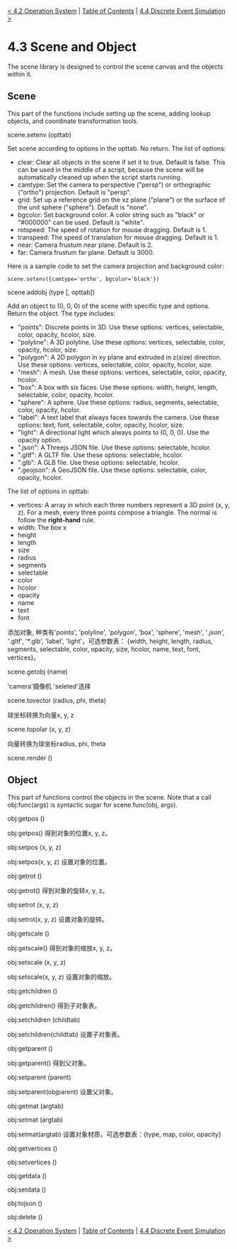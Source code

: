 [< 4.2 Operation System](4.2_operation_system.md) | [Table of Contents](readme.md) | [4.4 Discrete Event Simulation >](4.4_discrete_event_simulation.md)

# 4.3 Scene and Object
The scene library is designed to control the scene canvas and the objects within it.

## Scene
This part of the functions include setting up the scene, adding lookup objects, and coordinate transformation tools.

<a id='scene.setenv'> scene.setenv (opttab) </a>

Set scene according to options in the opttab. No return. The list of options:
- clear: Clear all objects in the scene if set it to true. Default is false. This can be used in the middle of a script, because the scene will be automatically cleaned up when the script starts running.
- camtype: Set the camera to perspective ("persp") or orthographic ("ortho") projection. Default is "persp".
- grid: Set up a reference grid on the xz plane ("plane") or the surface of the unit sphere ("sphere"). Default is "none".
- bgcolor: Set background color. A color string such as "black" or "#000000" can be used. Default is "white".
- rotspeed: The speed of rotation for mouse dragging. Default is 1.
- transpeed: The speed of translation for mouse dragging. Default is 1.
- near: Camera frustum near plane. Default is 2.
- far: Camera frustum far plane. Default is 3000.

Here is a sample code to set the camera projection and background color:
```
scene.setenv({camtype='ortho', bgcolor='black'})
```

<a id='scene.addobj'> scene.addobj (type [, opttab]) </a>

Add an object to (0, 0, 0) of the scene with specific type and options. Return the object. The type includes: 
- "points": Discrete points in 3D. Use these options: vertices, selectable, color, opacity, hcolor, size.
- "polyline": A 3D polyline. Use these options: vertices, selectable, color, opacity, hcolor, size.
- "polygon": A 2D polygon in xy plane and extruded in z(size) direction. Use these options: vertices, selectable, color, opacity, hcolor, size.
- "mesh": A mesh. Use these options: vertices, selectable, color, opacity, hcolor.
- "box":  A box with six faces. Use these options: width, height, length, selectable, color, opacity, hcolor.
- "sphere": A sphere. Use these options: radius, segments, selectable, color, opacity, hcolor.
- "label": A text label that always faces towards the camera. Use these options: text, font, selectable, color, opacity, hcolor, size.
- "light": A directional light which always points to (0, 0, 0). Use the opacity option.
- ".json": A Threejs JSON file. Use these options: selectable, hcolor.
- ".gltf": A GLTF file. Use these options: selectable, hcolor.
- ".glb": A GLB file. Use these options: selectable, hcolor.
- ".geojson": A GeoJSON file. Use these options: selectable, color, opacity, hcolor.

The list of options in opttab:

- vertices: A array in which each three numbers represent a 3D point (x, y, z). For a mesh, every three points compose a triangle. The normal is follow the **right-hand** rule.
- width: The box x 
- height
- length
- size
- radius
- segments
- selectable
- color
- hcolor
- opacity
- name
- text
- font


添加对象, 种类有'points', 'polyline', 'polygon', 'box', 'sphere', 'mesh', '*.json', '*.gltf', '*.glb', 'label', 'light'，可选参数表： {width, height, length, radius, segments, selectable, color, opacity, size, hcolor, name, text, font, vertices}。

<a id='scene.getobj'> scene.getobj (name) </a>

'camera'摄像机 'seleted'选择

<a id='scene.tovector'> scene.tovector (radius, phi, theta) </a>

球坐标转换为向量x, y, z

<a id='scene.topolar'> scene.topolar (x, y, z) </a>

向量转换为球坐标radius, phi, theta

<a id='scene.render'> scene.render () </a>


## Object
This part of functions control the objects in the scene. Note that a call obj:func(args) is syntactic sugar for scene.func(obj, args).

<a id='obj:getpos()'> obj:getpos () </a>

obj:getpos() 得到对象的位置x, y, z。

<a id='obj:setpos()'> obj:setpos (x, y, z) </a>

obj:setpos(x, y, z) 设置对象的位置。

<a id='obj:getrot'> obj:getrot () </a>

obj:getrot() 得到对象的旋转x, y, z。

<a id='obj:setrot'> obj:setrot (x, y, z) </a>

obj:setrot(x, y, z) 设置对象的旋转。

<a id='obj:getscale'> obj:getscale () </a>

obj:getscale() 得到对象的缩放x, y, z。

<a id='obj:setscale'> obj:setscale (x, y, z) </a>

obj:setscale(x, y, z) 设置对象的缩放。

<a id='obj:getchildren'> obj:getchildren () </a>

obj:getchildren() 得到子对象表。

<a id='obj:setchildren'> obj:setchildren (childtab) </a>

obj:setchildren(childtab) 设置子对象表。

<a id='obj:getparent'> obj:getparent () </a>

obj:getparent() 得到父对象。

<a id='obj:setparent'> obj:setparent (parent) </a>

obj:setparent(objparent) 设置父对象。

<a id='obj:getmat'> obj:getmat (argtab) </a>

<a id='obj:setmat'> obj:setmat (argtab) </a>

obj:setmat(argtab) 设置对象材质，可选参数表：{type, map, color, opacity}

<a id='obj:getvertices'> obj:getvertices () </a>

<a id='obj:setvertices'> obj:setvertices () </a>

<a id='obj:getdata'> obj:getdata () </a>

<a id='obj:setdata'> obj:setdata () </a>

<a id='obj:tojson'> obj:tojson () </a>

<a id='obj:delete'> obj:delete () </a>

[< 4.2 Operation System](4.2_operation_system.md) | [Table of Contents](readme.md) | [4.4 Discrete Event Simulation >](4.4_discrete_event_simulation.md)
